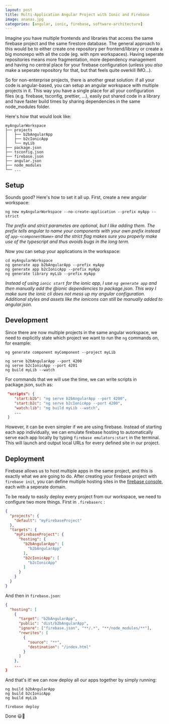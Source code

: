 ```yaml
---
layout: post
title: Multi-Application Angular Project with Ionic and Firebase
image: ananas.jpg
categories: [angular, ionic, firebase, software-architecture]
---
```


Imagine you have multiple frontends and libraries that access the same firebase project and the same firestore database.
The general approach to this would be to either create one repository per frontend/library or create a big monorepo with all the code (eg. with npm workspaces). Having seperate repositories means more fragmentation, more dependency management and having no central place for your firebase configuration (unless you _also_ make a seperate repository for that, but that feels quite overkill IMO...). 

So for non-enterprise projects, there is another great solution: if all your code is angular-based, you can setup an angular workspace with multiple projects in it. This way you have a single place for all your configuration files (e.g. firebase, tsconfig, prettier, ...), easily put shared code in a library and have faster build times by sharing dependencies in the same node_modules folder.

Here's how that would look like:

```
myAngularWorkspace
├── projects
│   ├── b2bAngularApp
│   ├── b2cIonicApp
│   └── myLib
├── package.json
├── tsconfig.json
├── firebase.json
├── angular.json
├── node_modules
└── ...
```

## Setup
Sounds good? Here's how to set it all up. First, create a new angular workspace:

```
ng new myAngularWorkspace --no-create-application --prefix myApp --strict
```

_The prefix and strict parametes are optional, but I like adding them. The prefix tells angular to name your components with your own prefix instead of `app-<componentName>` and the strict flag makes sure you properly make use of the typescript and thus avoids bugs in the long term._

Now you can setup your applications in the workspace:

```
cd myAngularWorkspace
ng generate app b2bAngularApp --prefix myApp
ng generate app b2cIonicApp --prefix myApp
ng generate library myLib --prefix myApp
```

_Instead of using `ionic start` for the ionic app, I use `ng generate app` and then manually add the @ionic dependencies to package.json. This way I make sure the ionic cli does not mess up my angular configuration. Additional styles and assets like the ionicons can still be manually added to angular.json._

## Development
Since there are now multiple projects in the same angular workspace, we need to explicitly state which project we want to run the `ng` commands on, for example:

```
ng generate component myComponent --project myLib

ng serve b2bAngularApp --port 4200
ng serve b2cIonicApp --port 4201
ng build myLib --watch
```

For commands that we will use the time, we can write scripts in package.json, such as:

```json
 "scripts": {
    "start:b2b": "ng serve b2bAngularApp --port 4200",
    "start:b2c": "ng serve b2cIonicApp --port 4200",
    "watch:lib": "ng build myLib --watch",
    ...
 }
```

However, it can be even simpler if we are using firebase. Instead of starting each app individually, we can emulate firebase hosting to automatically serve each app locally by typing `firebase emulators:start` in the terminal. This will launch and output local URLs for every defined site in our project.

## Deployment
Firebase allows us to host multiple apps in the same project, and this is exactly what we are going to do. After creating your firebase project with `firebase init`, you can define multiple hosting sites in the [firebase console](https://console.firebase.google.com/), each with a seperate domain.

To be ready to easily deploy every project from our workspace, we need to configure two more things. First in `.firebaserc` :

```json
{
  "projects": {
    "default": "myFirebaseProject"
  },
  "targets": {
    "myFirebaseProject": {
      "hosting": {
        "b2bAngularApp": [
          "b2bAngularApp"
        ],
        "b2cIonicApp": [
          "b2cIonicApp"
        ]
      }
    }
  }
}
```

And then in `firebase.json`:
```json
{
  "hosting": [
    {
      "target": "b2bAngularApp",
      "public": "dist/b2bAngularApp",
      "ignore": ["firebase.json", "**/.*", "**/node_modules/**"],
      "rewrites": [
        {
          "source": "**",
          "destination": "/index.html"
        }
      ]
    },
    ...
}
```

And that's it! we can now deploy all our apps together by simply running:
```
ng build b2bAngularApp
ng build b2cIonicApp
ng build myLib

firebase deploy
```

Done 😃🎉